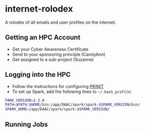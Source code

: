 # internet-rolodex
A rolodex of all emails and user profiles on the internet.

## Getting an HPC Account

* Get your Cyber Awareness Certificate
* Send to your sponsoring principle (CarolyAnn)
* Get assigned to a sub-project (Suzanne)

## Logging into the HPC

* Follow the instructions for configuring [PKINIT](https://centers.hpc.mil/users/pkinitUserGuide.html)
* To set up Spark, add the following lines to ```~/.bash_profile```:

```bash
PARK_VERSION=2.2.0
PATH=$PATH:$HOME/bin:/app/DAAC/spark/spark-$SPARK_VERSION/bin/
SPARK_HOME=/app/DAAC/spark/spark-$SPARK_VERSION/
```

## Running Jobs


